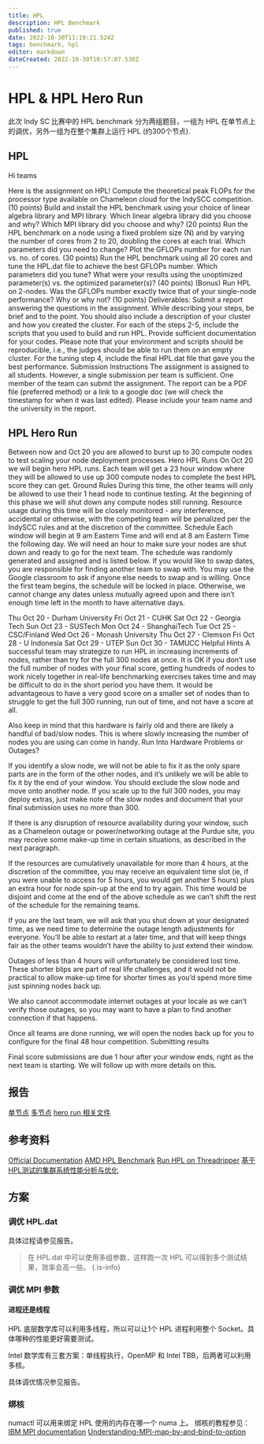 ```yaml
---
title: HPL
description: HPL Benchmark
published: true
date: 2022-10-30T11:19:21.524Z
tags: benchmark, hpl
editor: markdown
dateCreated: 2022-10-30T10:57:07.530Z
---
```


# HPL & HPL Hero Run
此次 Indy SC 比赛中的 HPL benchmark 分为两组题目，一组为 HPL 在单节点上的调优，另外一组为在整个集群上运行 HPL (约300个节点).

## HPL

Hi teams

Here is the assignment on HPL!
Compute the theoretical peak FLOPs for the processor type available on Chameleon cloud for the IndySCC competition. (10 points)
Build and install the HPL benchmark using your choice of linear algebra library and MPI library. Which linear algebra library did you choose and why? Which MPI library did you choose and why? (20 points)
Run the HPL benchmark on a node using a fixed problem size (N) and by varying the number of cores from 2 to 20, doubling the cores at each trial. Which parameters did you need to change? Plot the GFLOPs number for each run vs. no. of cores. (30 points)
Run the HPL benchmark using all 20 cores and tune the HPL.dat file to achieve the best GFLOPs number. Which parameters did you tune? What were your results using the unoptimized parameter(s) vs. the optimized parameter(s)? (40 points)
(Bonus) Run HPL on 2-nodes. Was the GFLOPs number exactly twice that of your single-node performance? Why or why not? (10 points)
Deliverables:
Submit a report answering the questions in the assignment. While describing your steps, be brief and to the point. 
You should also include a description of your cluster and how you created the cluster.
For each of the steps 2-5, include the scripts that you used to build and run HPL. Provide sufficient documentation for your codes. Please note that your environment and scripts should be reproducible, i.e., the judges should be able to run them on an empty cluster. 
For the tuning step 4, include the final HPL.dat file that gave you the best performance.
Submission Instructions
The assignment is assigned to all students. However, a single submission per team is sufficient. One member of the team can submit the assignment.
The report can be a PDF file (preferred method) or a link to a google doc (we will check the timestamp for when it was last edited).
Please include your team name and the university in the report.

## HPL Hero Run

Between now and Oct 20 you are allowed to burst up to 30 compute nodes to test scaling your node deployment processes.
Hero HPL Runs
On Oct 20 we will begin hero HPL runs. Each team will get a 23 hour window where they will be allowed to use up 300 compute nodes to complete the best HPL score they can get. 
Ground Rules
During this time, the other teams will only be allowed to use their 1 head node to continue testing. At the beginning of this phase we will shut down any compute nodes still running. Resource usage during this time will be closely monitored - any interference, accidental or otherwise, with the competing team will be penalized per the IndySCC rules and at the discretion of the committee.
Schedule
Each window will begin at 9 am Eastern Time and will end at 8 am Eastern Time the following day. We will need an hour to make sure your nodes are shut down and ready to go for the next team. The schedule was randomly generated and assigned and is listed below. If you would like to swap dates, you are responsible for finding another team to swap with. You may use the Google classroom to ask if anyone else needs to swap and is willing. Once the first team begins, the schedule will be locked in place. Otherwise, we cannot change any dates unless mutually agreed upon and there isn’t enough time left in the month to have alternative days.

Thu Oct 20 - Durham University
Fri Oct 21 - CUHK
Sat Oct 22 - Georgia Tech
Sun Oct 23 - SUSTech
Mon Oct 24 - ShanghaiTech
Tue Oct 25 - CSC/Finland
Wed Oct 26 - Monash University
Thu Oct 27 - Clemson
Fri Oct 28 - U Indonesia
Sat Oct 29 - UTEP
Sun Oct 30 - TAMUCC
 Helpful Hints
A successful team may strategize to run HPL in increasing increments of nodes, rather than try for the full 300 nodes at once. It is OK if you don’t use the full number of nodes with your final score, getting hundreds of nodes to work nicely together in real-life benchmarking exercises takes time and may be difficult to do in the short period you have them. It would be advantageous to have a very good score on a smaller set of nodes than to struggle to get the full 300 running, run out of time, and not have a score at all.

Also keep in mind that this hardware is fairly old and there are likely a handful of bad/slow nodes. This is where slowly increasing the number of nodes you are using can come in handy.
Run Into Hardware Problems or Outages?

If you identify a slow node, we will not be able to fix it as the only spare parts are in the form of the other nodes, and it’s unlikely we will be able to fix it by the end of your window. You should exclude the slow node and move onto another node. If you scale up to the full 300 nodes, you may deploy extras, just make note of the slow nodes and document that your final submission uses no more than 300. 

If there is any disruption of resource availability during your window, such as a Chameleon outage or power/networking outage at the Purdue site, you may receive some make-up time in certain situations, as described in the next paragraph.

If the resources are cumulatively unavailable for more than 4 hours, at the discretion of the committee, you may receive an equivalent time slot (ie, if you were unable to access for 5 hours, you would get another 5 hours) plus an extra hour for node spin-up at the end to try again. This time would be disjoint and come at the end of the above schedule as we can’t shift the rest of the schedule for the remaining teams. 

If you are the last team, we will ask that you shut down at your designated time, as we need time to determine the outage length adjustments for everyone. You’ll be able to restart at a later time, and that will keep things fair as the other teams wouldn’t have the ability to just extend their window.

Outages of less than 4 hours will unfortunately be considered lost time. These shorter blips are part of real life challenges, and it would not be practical to allow make-up time for shorter times as you’d spend more time just spinning nodes back up.

We also cannot accommodate internet outages at your locale as we can’t verify those outages, so you may want to have a plan to find another connection if that happens.

Once all teams are done running, we will open the nodes back up for you to configure for the final 48 hour competition.
Submitting results

Final score submissions are due 1 hour after your window ends, right as the next team is starting. We will follow up with more details on this.

## 报告
[单节点](answer.pdf)
[多节点](hero_run_report.pdf)
[hero run 相关文件](hero_run.tar)

## 参考资料
[Official Documentation](https://netlib.org/benchmark/hpl/documentation.html)
[AMD HPL Benchmark](https://developer.amd.com/spack/hpl-benchmark/)
[Run HPL on Threadripper](https://www.pugetsystems.com/labs/hpc/How-to-Run-an-Optimized-HPL-Linpack-Benchmark-on-AMD-Ryzen-Threadripper----2990WX-32-core-Performance-1291/)
[基于 HPL测试的集群系统性能分析与优化](https://www.jsjkx.com/CN/article/openArticlePDF.jsp?id=10370)

## 方案

### 调优 HPL.dat
具体过程请参见报告。
> 在 HPL.dat 中可以使用多组参数，这样跑一次 HPL 可以得到多个测试结果，效率会高一些。
{.is-info}


### 调优 MPI 参数

#### 进程还是线程
HPL 底层数学库可以利用多线程，所以可以让1个 HPL 进程利用整个 Socket。具体哪种的性能更好需要测试。

Intel 数学库有三套方案：单线程执行，OpenMP 和 Intel TBB，后两者可以利用多核。

具体调优情况参见报告。

### 绑核
numactl 可以用来绑定 HPL 使用的内存在哪一个 numa 上。
绑核的教程参见：
[IBM MPI documentation](https://www.ibm.com/docs/SSZTET_10.2/admin/smpi02_proc_affinity_mapbyunit.html)
[Understanding-MPI-map-by-and-bind-to-option](https://nekodaemon.com/2021/02/05/Understanding-MPI-map-by-and-bind-to-option/)